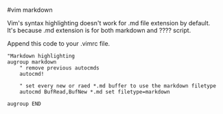 #vim markdown

Vim's syntax highlighting doesn't work for .md file extension by default.  
It's because .md extension is for both markdown and ???? script.

Append this code to your .vimrc file.

```
"Markdown highlighting
augroup markdown
	" remove previous autocmds
	autocmd!

	" set every new or raed *.md buffer to use the markdown filetype
	autocmd BufRead,BufNew *.md set filetype=markdown

augroup END
```
